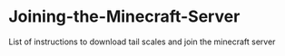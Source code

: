 # Joining-the-Minecraft-Server
List of instructions to download tail scales and join the minecraft server 
